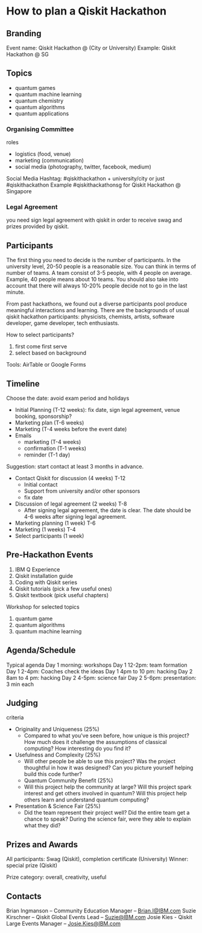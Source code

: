 # How to plan a Qiskit Hackathon


## Branding
Event name: Qiskit Hackathon @ (City or University)
Example: Qiskit Hackathon @ SG

## Topics

- quantum games
- quantum machine learning
- quantum chemistry
- quantum algorithms
- quantum applications


### Organising Committee
roles
- logistics (food, venue)
- marketing (communication)
- social media (photography, twitter, facebook, medium)

Social Media
Hashtag: #qiskithackathon + university/city or just #qiskithackathon
Example #qiskithackathonsg for Qiskit Hackathon @ Singapore

### Legal Agreement
you need sign legal agreement with qiskit in order to receive swag and prizes provided by qiskit.


## Participants
The first thing you need to decide is the number of participants. In the university level, 20-50 people is a reasonable size. You can think in terms of number of teams. A team consist of 3-5 people, with 4 people on average. Example, 40 people means about 10 teams. You should also take into account that there will always 10-20% people decide not to go in the last minute.

From past hackathons, we found out a diverse participants pool produce meaningful interactions and learning. There are the backgrounds of usual qiskit hackathon participants: physicists, chemists, artists, software developer, game developer, tech enthusiasts.

How to select participants?
1. first come first serve
1. select based on background

Tools: AirTable or Google Forms

## Timeline
Choose the date: avoid exam period and holidays

- Initial Planning (T-12 weeks): fix date, sign legal agreement, venue booking, sponsorship?
- Marketing plan (T-6 weeks)
- Marketing (T-4 weeks before the event date)
- Emails
   - marketing (T-4 weeks)
   - confirmation (T-1 weeks)
   - reminder (T-1 day)

Suggestion: start contact at least 3 months in advance.

- Contact Qiskit for discussion (4 weeks) T-12
   - Initial contact
   - Support from university and/or other sponsors
   - fix date
- Discussion of legal agreement (2 weeks) T-8
   - After signing legal agreement, the date is clear. The date should be 4-6 weeks after signing legal agreement.
- Marketing planning (1 week) T-6
- Marketing (1 weeks) T-4
- Select participants (1 week)

## Pre-Hackathon Events
1. IBM Q Experience
1. Qiskit installation guide
1. Coding with Qiskit series
1. Qiskit tutorials (pick a few useful ones)
1. Qiskit textbook (pick useful chapters)

Workshop for selected topics
1. quantum game
1. quantum algorithms
1. quantum machine learning

## Agenda/Schedule

Typical agenda
Day 1 morning: workshops
Day 1 12-2pm: team formation
Day 1 2-4pm: Coaches check the ideas
Day 1 4pm to 10 pm: hacking
Day 2 8am to 4 pm: hacking
Day 2 4-5pm: science fair
Day 2 5-6pm: presentation: 3 min each

## Judging

criteria
- Originality and Uniqueness (25%)
  - Compared to what you've seen before, how unique is this project? How much does
it challenge the assumptions of classical computing? How interesting do you find
it?
- Usefulness and Complexity (25%)
  - Will other people be able to use this project? Was the project thoughtful in how it was designed? Can you picture yourself helping build this code further?
  - Quantum Community Benefit (25%)
  - Will this project help the community at large? Will this project spark interest and
get others involved in quantum? Will this project help others learn and understand
quantum computing?
- Presentation & Science Fair (25%)
  - Did the team represent their project well? Did the entire team get a chance to speak? During the science fair, were they able to explain what they did?

## Prizes and Awards
All participants: Swag (Qiskit), completion certificate (University)
Winner: special prize (Qiskit)

Prize category: overall, creativity, useful

## Contacts
Brian Ingmanson – Community Education Manager – Brian.I@IBM.com
Suzie Kirschner – Qiskit Global Events Lead – Suzie@IBM.com
Josie Kies - Qiskit Large Events Manager – Josie.Kies@IBM.com
